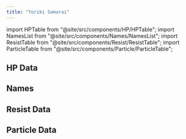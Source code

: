 ```yaml
---
title: "Yoriki Samurai"
---
```


import HPTable from "@site/src/components/HP/HPTable";
import NamesList from "@site/src/components/Names/NamesList";
import ResistTable from "@site/src/components/Resist/ResistTable";
import ParticleTable from "@site/src/components/Particle/ParticleTable";

## HP Data

<HPTable item_key="yorikisamurai" data_src="enemy" />

## Names

<NamesList item_key="yorikisamurai" data_src="enemy" />

## Resist Data

<ResistTable item_key="yorikisamurai" data_src="enemy" />

## Particle Data

<ParticleTable item_key="yorikisamurai" data_src="enemy" />